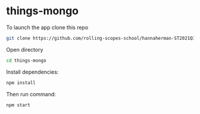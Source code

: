 # things-mongo

To launch the app clone this repo
```sh
git clone https://github.com/rolling-scopes-school/hannaherman-ST2021Q1.git
```

Open directory
```sh
cd things-mongo
```

Install dependencies:
```sh
npm install
```

Then run command:
```sh
npm start
```